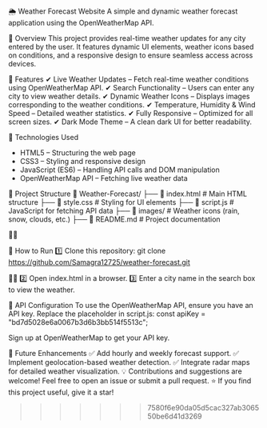 
🌦️ Weather Forecast Website
A simple and dynamic weather forecast application using the OpenWeatherMap API.

📌 Overview
This project provides real-time weather updates for any city entered by the user. It features dynamic UI elements, weather icons based on conditions, and a responsive design to ensure seamless access across devices.


🚀 Features
✔ Live Weather Updates – Fetch real-time weather conditions using OpenWeatherMap API.
✔ Search Functionality – Users can enter any city to view weather details.
✔ Dynamic Weather Icons – Displays images corresponding to the weather conditions.
✔ Temperature, Humidity & Wind Speed – Detailed weather statistics.
✔ Fully Responsive – Optimized for all screen sizes.
✔ Dark Mode Theme – A clean dark UI for better readability.

🔧 Technologies Used
- HTML5 – Structuring the web page
- CSS3 – Styling and responsive design
- JavaScript (ES6) – Handling API calls and DOM manipulation
- OpenWeatherMap API – Fetching live weather data

📂 Project Structure
📂 Weather-Forecast/
 ├── 📜 index.html        # Main HTML structure
 ├── 📜 style.css         # Styling for UI elements
 ├── 📜 script.js         # JavaScript for fetching API data
 ├── 📂 images/           # Weather icons (rain, snow, clouds, etc.)
 ├── 📜 README.md         # Project documentation



🎯 How to Run
1️⃣ Clone this repository:
git clone https://github.com/Samagra12725/weather-forecast.git


2️⃣ Open index.html in a browser. 3️⃣ Enter a city name in the search box to view the weather.

📌 API Configuration
To use the OpenWeatherMap API, ensure you have an API key. Replace the placeholder in script.js:
const apiKey = "bd7d5028e6a0067b3d6b3bb514f5513c";


Sign up at OpenWeatherMap to get your API key.

🔧 Future Enhancements
✅ Add hourly and weekly forecast support.
✅ Implement geolocation-based weather detection.
✅ Integrate radar maps for detailed weather visualization.
💡 Contributions and suggestions are welcome! Feel free to open an issue or submit a pull request.
⭐ If you find this project useful, give it a star!








>>>>>>> 7580f6e90da05d5cac327ab306550be6d41d3269

